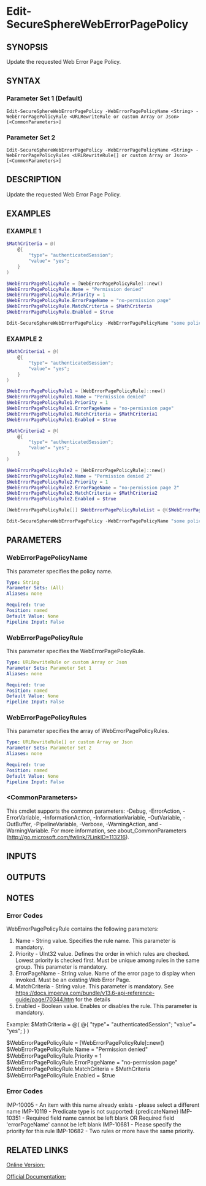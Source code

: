 ﻿# Edit-SecureSphereWebErrorPagePolicy

## SYNOPSIS
Update the requested Web Error Page Policy.

## SYNTAX

### Parameter Set 1 (Default)
```
Edit-SecureSphereWebErrorPagePolicy -WebErrorPagePolicyName <String> -WebErrorPagePolicyRule <URLRewriteRule or custom Array or Json> [<CommonParameters>]
```

### Parameter Set 2
```
Edit-SecureSphereWebErrorPagePolicy -WebErrorPagePolicyName <String> -WebErrorPagePolicyRules <URLRewriteRule[] or custom Array or Json> [<CommonParameters>]
```

## DESCRIPTION
Update the requested Web Error Page Policy.

## EXAMPLES

### EXAMPLE 1

```powershell
$MathCriteria = @(
    @{
        "type"= "authenticatedSession";
        "value"= "yes";
    }
)

$WebErrorPagePolicyRule = [WebErrorPagePolicyRule]::new()
$WebErrorPagePolicyRule.Name = "Permission denied"
$WebErrorPagePolicyRule.Priority = 1
$WebErrorPagePolicyRule.ErrorPageName = "no-permission page"
$WebErrorPagePolicyRule.MatchCriteria = $MathCriteria
$WebErrorPagePolicyRule.Enabled = $true

Edit-SecureSphereWebErrorPagePolicy -WebErrorPagePolicyName "some policy" -WebErrorPagePolicyRule $WebErrorPagePolicyRule
```

### EXAMPLE 2

```powershell
$MathCriteria1 = @(
    @{
        "type"= "authenticatedSession";
        "value"= "yes";
    }
)

$WebErrorPagePolicyRule1 = [WebErrorPagePolicyRule]::new()
$WebErrorPagePolicyRule1.Name = "Permission denied"
$WebErrorPagePolicyRule1.Priority = 1
$WebErrorPagePolicyRule1.ErrorPageName = "no-permission page"
$WebErrorPagePolicyRule1.MatchCriteria = $MathCriteria1
$WebErrorPagePolicyRule1.Enabled = $true

$MathCriteria2 = @(
    @{
        "type"= "authenticatedSession";
        "value"= "yes";
    }
)

$WebErrorPagePolicyRule2 = [WebErrorPagePolicyRule]::new()
$WebErrorPagePolicyRule2.Name = "Permission denied 2"
$WebErrorPagePolicyRule2.Priority = 1
$WebErrorPagePolicyRule2.ErrorPageName = "no-permission page 2"
$WebErrorPagePolicyRule2.MatchCriteria = $MathCriteria2
$WebErrorPagePolicyRule2.Enabled = $true

[WebErrorPagePolicyRule[]] $WebErrorPagePolicyRuleList = @($WebErrorPagePolicyRule1, $WebErrorPagePolicyRule2)

Edit-SecureSphereWebErrorPagePolicy -WebErrorPagePolicyName "some policy" -WebErrorPagePolicyRules $WebErrorPagePolicyRuleList
```

## PARAMETERS

### WebErrorPagePolicyName
This parameter specifies the policy name.

```yaml
Type: String
Parameter Sets: (All)
Aliases: none

Required: true
Position: named
Default Value: None
Pipeline Input: False
```

### WebErrorPagePolicyRule
This parameter specifies the WebErrorPagePolicyRule.

```yaml
Type: URLRewriteRule or custom Array or Json
Parameter Sets: Parameter Set 1
Aliases: none

Required: true
Position: named
Default Value: None
Pipeline Input: False
```

### WebErrorPagePolicyRules
This parameter specifies the array of WebErrorPagePolicyRules.

```yaml
Type: URLRewriteRule[] or custom Array or Json
Parameter Sets: Parameter Set 2
Aliases: none

Required: true
Position: named
Default Value: None
Pipeline Input: False
```

### \<CommonParameters\>
This cmdlet supports the common parameters: -Debug, -ErrorAction, -ErrorVariable, -InformationAction, -InformationVariable, -OutVariable, -OutBuffer, -PipelineVariable, -Verbose, -WarningAction, and -WarningVariable. For more information, see about_CommonParameters (http://go.microsoft.com/fwlink/?LinkID=113216).

## INPUTS

## OUTPUTS

## NOTES

### Error Codes
WebErrorPagePolicyRule contains the following parameters:
1. Name - String value. Specifies the rule name. This parameter is mandatory. 
2. Priority - UInt32 value. Defines the order in which rules are checked. Lowest priority is checked first. Must be unique among rules in the same group. This parameter is mandatory. 
3. ErrorPageName - String value. Name of the error page to display when invoked. Must be an existing Web Error Page.
4. MatchCriteria - String value. This parameter is mandatory. See https://docs.imperva.com/bundle/v13.6-api-reference-guide/page/70344.htm for the details
5. Enabled - Boolean value. Enables or disables the rule. This parameter is mandatory.

Example:
$MathCriteria = @(
    @{
        "type"= "authenticatedSession";
        "value"= "yes";
    }
)

$WebErrorPagePolicyRule = [WebErrorPagePolicyRule]::new()
$WebErrorPagePolicyRule.Name = "Permission denied"
$WebErrorPagePolicyRule.Priority = 1
$WebErrorPagePolicyRule.ErrorPageName = "no-permission page"
$WebErrorPagePolicyRule.MatchCriteria = $MathCriteria
$WebErrorPagePolicyRule.Enabled = $true

### Error Codes
IMP-10005 - An item with this name already exists - please select a different name
IMP-10119 - Predicate type is not supported: {predicateName}
IMP-10351 - Required field name cannot be left blank OR Required field 'errorPageName' cannot be left blank
IMP-10681 - Please specify the priority for this rule
IMP-10682 - Two rules or more have the same priority.

## RELATED LINKS

[Online Version:](https://github.com/akshinmustafayev/Documentation/MD)

[Official Documentation:](https://docs.imperva.com/bundle/v13.6-api-reference-guide/page/70348.htm)



